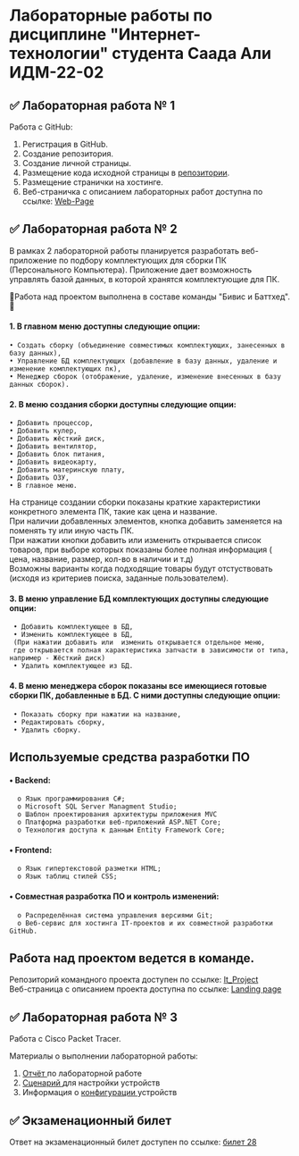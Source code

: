 # Лабораторные работы по дисциплине "Интернет-технологии" студента Саада Али ИДМ-22-02
## ✅ Лабораторная работа № 1
Работа с GitHub:

1. Регистрация в GitHub.  
2. Создание репозитория.  
3. Создание личной страницы.  
4. Размещение кода исходной страницы в <a href=https://github.com/GerardoGerardi/IT-technology-workout> репозитории</a>.  
5. Размещение странички на хостинге.  
6. Веб-страничка с описанием лабораторных работ доступна по ссылке:  <a href=https://gerardogerardi.github.io/IT-technology-labs/> Web-Page  </a>     


## ✅ Лабораторная работа № 2  
   В рамках 2 лабораторной работы планируется разработать веб-приложение по подбору комплектующих для сборки ПК (Персонального Компьютера). Приложение дает возможность управлять базой данных, в которой хранятся комплектующие для ПК.
  
  💟Работа над проектом выполнена в составе команды "Бивис и Баттхед".💟    
  
 #### 1. В главном меню доступны следующие опции:  
 
    • Создать сборку (объединение совместимых комплектующих, занесенных в базу данных),    
    • Управление БД комплектующих (добавление в базу данных, удаление и изменение комплектующих пк),     
    • Менеджер сборок (отображение, удаление, изменение внесенных в базу данных сборок).  
    
 #### 2. В меню создания сборки доступны следующие опции:
 
    • Добавить процессор,  
    • Добавить кулер,    
    • Добавить жёсткий диск,    
    • Добавить вентилятор,    
    • Добавить блок питания,    
    • Добавить видеокарту,    
    • Добавить материнскую плату,    
    • Добавить ОЗУ,    
    • В главное меню.   
   На странице создании сборки показаны краткие характеристики конкретного элемента ПК, такие как цена и название.   
   При наличии добавленных элементов, кнопка добавить заменяется на поменять ту или иную часть ПК.   
   При нажатии кнопки добавить или изменить открывается список товаров, при выборе которых показаны более полная информация ( цена, название, размер, кол-во в наличии и т.д)  
   Возможны варианты когда подходящие товары будут отстуствовать (исходя из критериев поиска, заданные пользователем).
 #### 3. В меню управление БД комплектующих доступны следующие опции: 
     • Добавить комплектующее в БД, 
     • Изменить комплектующее в БД,
     (При нажатии добавить или  изменить открывается отдельное меню, 
     где открывается полная характеристика запчасти в зависимости от типа, например - Жёсткий диск)
     • Удалить комплектующее из БД.
     
 #### 4. В меню менеджера сборок показаны все имеющиеся готовые сборки ПК, добавленные в БД. С ними доступны следующие опции:
     • Показать сборку при нажатии на название,
     • Редактировать сборку,
     • Удалить сборку.  
 
 
## Используемые средства разработки ПО
#### • Backend:  
      o Язык программирования С#;
      o Microsoft SQL Server Managment Studio;  
      o Шаблон проектирования архитектуры приложения MVC
      o Платформа разработки веб-приложений ASP.NET Core;  
      o Технология доступа к данным Entity Framework Core;  
#### • Frontend:
      o Язык гипертекстовой разметки HTML;  
      o Язык таблиц стилей CSS;  
#### • Совместная разработка ПО и контроль изменений:  
      o Распределённая система управления версиями Git;  
      o Веб-сервис для хостинга IT-проектов и их совместной разработки GitHub.  
## Работа над проектом ведется в команде.  
Репозиторий командного проекта доступен по ссылке:  <a href=https://github.com/GerardoGerardi/IT_Project> It_Project  </a>  
Веб-страница с описанием проекта доступна по ссылке:  <a href=https://s7yka4.github.io/IT_Project/> Landing page  </a>    


## ✅ Лабораторная работа № 3  
Работа с Сisco Packet Tracer.

Материалы о выполнении лабораторной работы:  
1. <a href=https://github.com/GerardoGerardi/IT-technology-workout/blob/main/%D0%9E%D1%82%D1%87%D1%91%D1%82%20%20%D0%BF%D0%BE%20%D0%9B%D0%A03%20%2C%D1%80%D0%B0%D0%B1%D0%BE%D1%82%D0%B0%20%D1%81%20CISCO/IDB-18-02_Saad_Ali_otchyot_po_setyam_LR4_1%20(2).pdf> Отчёт </a> по лабораторной работе 
2. <a href=https://github.com/GerardoGerardi/IT-technology-workout/blob/main/%D0%9E%D1%82%D1%87%D1%91%D1%82%20%20%D0%BF%D0%BE%20%D0%9B%D0%A03%20%2C%D1%80%D0%B0%D0%B1%D0%BE%D1%82%D0%B0%20%D1%81%20CISCO/Saaad_Ali_iskhod_Stsenariy_4_dlya_CPT.pka> Сценарий  </a> для настройки устройств 
3. Информация о <a href=https://github.com/GerardoGerardi/IT-technology-workout/blob/main/%D0%9E%D1%82%D1%87%D1%91%D1%82%20%20%D0%BF%D0%BE%20%D0%9B%D0%A03%20%2C%D1%80%D0%B0%D0%B1%D0%BE%D1%82%D0%B0%20%D1%81%20CISCO/Seti_khod_vypolnenia_lr4_saad.txt>   конфигурации  </a> устройств
## ✅ Экзаменационный билет
Ответ на экзаменационный билет доступен по ссылке: <a href=https://github.com/stankin/inet-2022/wiki/exam28> билет 28 </a>
